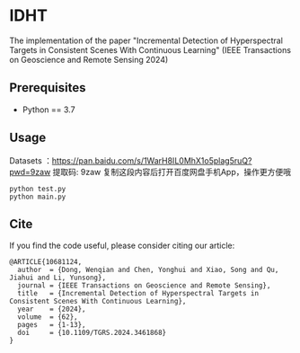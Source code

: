 # IDHT
The implementation of the paper "Incremental Detection of Hyperspectral Targets in Consistent Scenes With Continuous Learning" (IEEE Transactions on Geoscience and Remote Sensing 2024)

## Prerequisites

* Python == 3.7

## Usage
Datasets ：https://pan.baidu.com/s/1WarH8IL0MhX1o5plag5ruQ?pwd=9zaw 提取码: 9zaw 复制这段内容后打开百度网盘手机App，操作更方便哦


```
python test.py
python main.py
```

## Cite
If you find the code useful, please consider citing our article:

```
@ARTICLE{10681124,
  author  = {Dong, Wenqian and Chen, Yonghui and Xiao, Song and Qu, Jiahui and Li, Yunsong},
  journal = {IEEE Transactions on Geoscience and Remote Sensing},
  title   = {Incremental Detection of Hyperspectral Targets in Consistent Scenes With Continuous Learning},
  year    = {2024},
  volume  = {62},
  pages   = {1-13},
  doi     = {10.1109/TGRS.2024.3461868}
}
```

